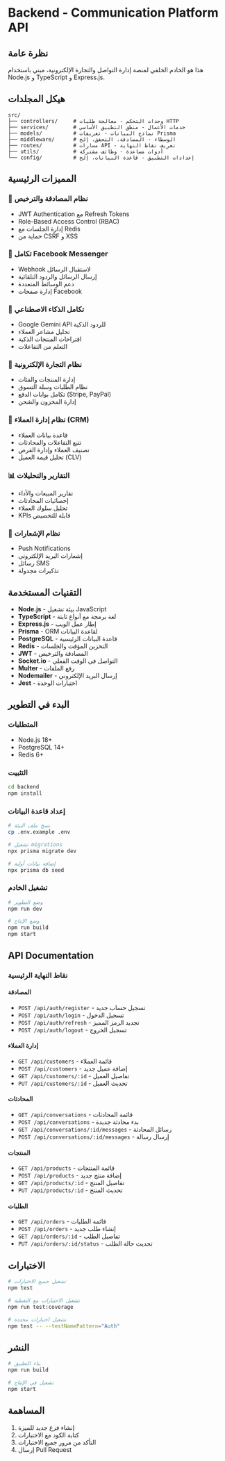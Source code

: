 # Backend - Communication Platform API

## نظرة عامة

هذا هو الخادم الخلفي لمنصة إدارة التواصل والتجارة الإلكترونية، مبني باستخدام Node.js و TypeScript و Express.js.

## هيكل المجلدات

```
src/
├── controllers/     # وحدات التحكم - معالجة طلبات HTTP
├── services/        # خدمات الأعمال - منطق التطبيق الأساسي
├── models/          # نماذج البيانات - تعريفات Prisma
├── middleware/      # الوسطاء - المصادقة، التحقق، إلخ
├── routes/          # مسارات API - تعريف نقاط النهاية
├── utils/           # أدوات مساعدة - وظائف مشتركة
└── config/          # إعدادات التطبيق - قاعدة البيانات، إلخ
```

## المميزات الرئيسية

### 🔐 نظام المصادقة والترخيص
- JWT Authentication مع Refresh Tokens
- Role-Based Access Control (RBAC)
- إدارة الجلسات مع Redis
- حماية من CSRF و XSS

### 📱 تكامل Facebook Messenger
- Webhook لاستقبال الرسائل
- إرسال الرسائل والردود التلقائية
- دعم الوسائط المتعددة
- إدارة صفحات Facebook

### 🤖 تكامل الذكاء الاصطناعي
- Google Gemini API للردود الذكية
- تحليل مشاعر العملاء
- اقتراحات المنتجات الذكية
- التعلم من التفاعلات

### 🛒 نظام التجارة الإلكترونية
- إدارة المنتجات والفئات
- نظام الطلبات وسلة التسوق
- تكامل بوابات الدفع (Stripe, PayPal)
- إدارة المخزون والشحن

### 👥 نظام إدارة العملاء (CRM)
- قاعدة بيانات العملاء
- تتبع التفاعلات والمحادثات
- تصنيف العملاء وإدارة الفرص
- تحليل قيمة العميل (CLV)

### 📊 التقارير والتحليلات
- تقارير المبيعات والأداء
- إحصائيات المحادثات
- تحليل سلوك العملاء
- KPIs قابلة للتخصيص

### 🔔 نظام الإشعارات
- Push Notifications
- إشعارات البريد الإلكتروني
- رسائل SMS
- تذكيرات مجدولة

## التقنيات المستخدمة

- **Node.js** - بيئة تشغيل JavaScript
- **TypeScript** - لغة برمجة مع أنواع ثابتة
- **Express.js** - إطار عمل الويب
- **Prisma** - ORM لقاعدة البيانات
- **PostgreSQL** - قاعدة البيانات الرئيسية
- **Redis** - التخزين المؤقت والجلسات
- **JWT** - المصادقة والترخيص
- **Socket.io** - التواصل في الوقت الفعلي
- **Multer** - رفع الملفات
- **Nodemailer** - إرسال البريد الإلكتروني
- **Jest** - اختبارات الوحدة

## البدء في التطوير

### المتطلبات
- Node.js 18+
- PostgreSQL 14+
- Redis 6+

### التثبيت
```bash
cd backend
npm install
```

### إعداد قاعدة البيانات
```bash
# نسخ ملف البيئة
cp .env.example .env

# تشغيل migrations
npx prisma migrate dev

# إضافة بيانات أولية
npx prisma db seed
```

### تشغيل الخادم
```bash
# وضع التطوير
npm run dev

# وضع الإنتاج
npm run build
npm start
```

## API Documentation

### نقاط النهاية الرئيسية

#### المصادقة
- `POST /api/auth/register` - تسجيل حساب جديد
- `POST /api/auth/login` - تسجيل الدخول
- `POST /api/auth/refresh` - تجديد الرمز المميز
- `POST /api/auth/logout` - تسجيل الخروج

#### إدارة العملاء
- `GET /api/customers` - قائمة العملاء
- `POST /api/customers` - إضافة عميل جديد
- `GET /api/customers/:id` - تفاصيل العميل
- `PUT /api/customers/:id` - تحديث العميل

#### المحادثات
- `GET /api/conversations` - قائمة المحادثات
- `POST /api/conversations` - بدء محادثة جديدة
- `GET /api/conversations/:id/messages` - رسائل المحادثة
- `POST /api/conversations/:id/messages` - إرسال رسالة

#### المنتجات
- `GET /api/products` - قائمة المنتجات
- `POST /api/products` - إضافة منتج جديد
- `GET /api/products/:id` - تفاصيل المنتج
- `PUT /api/products/:id` - تحديث المنتج

#### الطلبات
- `GET /api/orders` - قائمة الطلبات
- `POST /api/orders` - إنشاء طلب جديد
- `GET /api/orders/:id` - تفاصيل الطلب
- `PUT /api/orders/:id/status` - تحديث حالة الطلب

## الاختبارات

```bash
# تشغيل جميع الاختبارات
npm test

# تشغيل الاختبارات مع التغطية
npm run test:coverage

# تشغيل اختبارات محددة
npm test -- --testNamePattern="Auth"
```

## النشر

```bash
# بناء التطبيق
npm run build

# تشغيل في الإنتاج
npm start
```

## المساهمة

1. إنشاء فرع جديد للميزة
2. كتابة الكود مع الاختبارات
3. التأكد من مرور جميع الاختبارات
4. إرسال Pull Request

